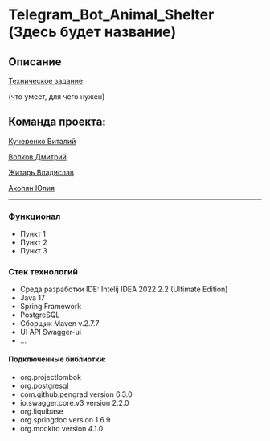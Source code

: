 # Telegram_Bot_Animal_Shelter (Здесь будет название)

## Описание 

[Техническое задание](https://achieved-spaghetti-f0e.notion.site/Terms-of-reference-715c4389749244a78ceefa8c1c31cafd)

(что умеет, для чего нужен)

## Команда проекта:
 [Кучеренко Виталий](https://github.com/Ta1ik/)
 
 [Волков Дмитрий]()
 
 [Житарь Владислав]()
 
 [Акопян Юлия]()
 
 ---


### Функционал
* Пункт 1
* Пункт 2
* Пункт 3


### Стек технологий
* Среда разработки IDE: Intelij IDEA 2022.2.2 (Ultimate Edition)
* Java 17
* Spring Framework 
* PostgreSQL
* Сборщик Maven v.2.7.7
* UI API Swagger-ui
* ...

#### Подключенные библиотки:
+ org.projectlombok
+ org.postgresql
+ com.github.pengrad version 6.3.0
+ io.swagger.core.v3 version 2.2.0
+ org.liquibase
+ org.springdoc version 1.6.9
+ org.mockito version 4.1.0

## 

